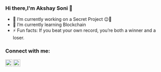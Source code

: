 ### Hi there,I'm Akshay Soni 👋


- 🔭 I’m currently working on a Secret Project 😉🤞
- 🌱 I’m currently learning  Blockchain
- ⚡ Fun facts: If you beat your own record, you’re both a winner and a loser.<br>
                
### Connect with me:


[<img align="left"  alt=" LinkedIn" width="22px" src="https://cdn.jsdelivr.net/npm/simple-icons@v3/icons/linkedin.svg" />][linkedin]
[<img align="left"  alt=" Instagram" width="22px" src="https://cdn.jsdelivr.net/npm/simple-icons@v3/icons/instagram.svg" />][instagram]

<br />

[instagram]: https://instagram.com/the_trouper_
[linkedin]: https://linkedin.com/in/akshay-soniv27
